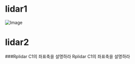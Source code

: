 # lidar1
![Image](https://github.com/user-attachments/assets/050e05ae-7f2b-4056-b9f2-6579999403c8)

# lidar2
###Rplidar C1의 좌표축을 설명하라
Rplidar C1의 좌표축을 설명하라
